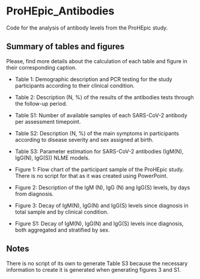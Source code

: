 # ProHEpic_Antibodies
Code for the analysis of antibody levels from the ProHEpic study.

## Summary of tables and figures
Please, find more details about the calculation of each table and figure in their corresponding caption.

* Table 1: Demographic description and PCR testing for the study participants according to their clinical condition.
* Table 2: Description (N, %) of the results of the antibodies tests through the follow-up period.
* Table S1: Number of available samples of each SARS-CoV-2 antibody per assessment timepoint. 
* Table S2: Description (N, %) of the main symptoms in participants according to disease severity and sex assigned at birth.
* Table S3: Parameter estimation for SARS-CoV-2 antibodies (IgM(N), IgG(N), IgG(S)) NLME models. 

* Figure 1: Flow chart of the participant sample of the ProHEpic study. There is no script for that as it was created using PowerPoint.
* Figure 2: Description of the IgM (N), IgG (N) ang IgG(S) levels, by days from diagnosis.
* Figure 3: Decay of IgM(N), IgG(N) and IgG(S) levels since diagnosis in total sample and by clinical condition.
* Figure S1: Decay of IgM(N), IgG(N) and IgG(S) levels ince diagnosis, both aggregated and stratified by sex.

## Notes
There is no script of its own to generate Table S3 because the necessary information to create it is generated when generating figures 3 and S1.

